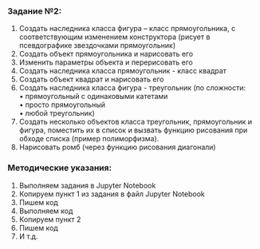 ### Задание №2:
1.	Создать наследника класса фигура – класс прямоугольника, с соответствующим изменением конструктора (рисует в псевдографике звездочками прямоугольник)
2.	Создать объект прямоугольника и нарисовать его
3.	Изменить параметры объекта и перерисовать его
4.	Создать наследника класса прямоугольник - класс квадрат
5.	Создать объект квадрат и нарисовать его
6.	Создать наследника класса фигура - треугольник (по сложности:    
•	прямоугольный с одинаковыми катетами   
•	просто прямоугольный   
•	любой треугольник)   
7.	Создать несколько объектов класса треугольник, прямоугольник и фигура, поместить их в список и вызвать функцию рисования при обходе списка (пример полиморфизма).
8.	Нарисовать ромб (через функцию рисования диагонали)

### Методические указания:
1. Выполняем задания в Jupyter Notebook
2. Копируем пункт 1 из задания в файл Jupyter Notebook
3. Пишем код
4. Выполняем код
5. Копируем пункт 2
6. Пишем код
7. И т.д.
